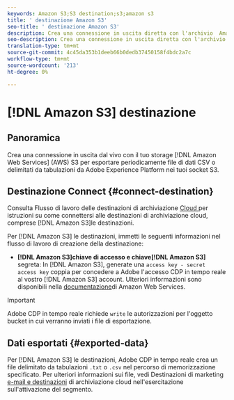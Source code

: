 ```yaml
---
keywords: Amazon S3;S3 destination;s3;amazon s3
title: ' destinazione Amazon S3'
seo-title: ' destinazione Amazon S3'
description: Crea una connessione in uscita diretta con l'archivio  Amazon Web Services (AWS) S3 per esportare periodicamente file di dati CSV o delimitati da tabulazioni da Adobe Experience Platform nei tuoi bucket S3.
seo-description: Crea una connessione in uscita diretta con l'archivio  Amazon Web Services (AWS) S3 per esportare periodicamente file di dati CSV o delimitati da tabulazioni da Adobe Experience Platform nei tuoi bucket S3.
translation-type: tm+mt
source-git-commit: 4c45da353b1deeb66b0dedb37450158f4bdc2a7c
workflow-type: tm+mt
source-wordcount: '213'
ht-degree: 0%

---
```



# [!DNL Amazon S3] destinazione

## Panoramica

Crea una connessione in uscita dal vivo con il tuo storage [!DNL Amazon Web Services] (AWS) S3 per esportare periodicamente file di dati CSV o delimitati da tabulazioni da Adobe Experience Platform nei tuoi socket S3.

## Destinazione Connect {#connect-destination}

Consulta Flusso di lavoro delle destinazioni di archiviazione [Cloud ](/help/rtcdp/destinations/cloud-storage-destinations-workflow.md)per istruzioni su come connettersi alle destinazioni di archiviazione cloud, comprese [!DNL Amazon S3]le destinazioni.

Per [!DNL Amazon S3] le destinazioni, immetti le seguenti informazioni nel flusso di lavoro di creazione della destinazione:

* **[!DNL Amazon S3]chiave di accesso e chiave[!DNL Amazon S3]** segreta: In [!DNL Amazon S3], generate una `access key - secret access key` coppia per concedere a  Adobe l&#39;accesso CDP in tempo reale al vostro [!DNL Amazon S3] account. Ulteriori informazioni sono disponibili nella [documentazione](https://docs.aws.amazon.com/IAM/latest/UserGuide/id_credentials_access-keys.html)di Amazon Web Services.

>[!IMPORTANT]
>
> Adobe CDP in tempo reale richiede `write` le autorizzazioni per l&#39;oggetto bucket in cui verranno inviati i file di esportazione.

## Dati esportati {#exported-data}

Per [!DNL Amazon S3] le destinazioni,  Adobe CDP in tempo reale crea un file delimitato da tabulazioni `.txt` o `.csv` nel percorso di memorizzazione specificato. Per ulteriori informazioni sui file, vedi Destinazioni di marketing [e-mail e destinazioni](/help/rtcdp/destinations/activate-destinations.md#esp-and-cloud-storage) di archiviazione cloud nell&#39;esercitazione sull&#39;attivazione del segmento.

<!--

Expect a new file to be created in your storage location every day. The file format is:

`amazon-s3_segment<segmentID>_<timestamp-yyyymmddhhmmss>.csv`

```
amazon-s3_segment12341e18-abcd-49c2-836d-123c88e76c39_20200408061804.csv
amazon-s3_segment12341e18-abcd-49c2-836d-123c88e76c39_20200409052200.csv
amazon-s3_segment12341e18-abcd-49c2-836d-123c88e76c39_20200410061130.csv
```

The presence of these files in your storage location is confirmation of successful activation. To understand how the exported files are structured, you can [download a sample .csv file](/help/rtcdp/destinations/assets/sample_export_file_segment12341e18-abcd-49c2-836d-123c88e76c39_20200408061804.csv). This sample file includes the profile attributes `person.firstname`, `person.lastname`, `person.gender`, `person.birthyear`, and `personalEmail.address`.

-->

